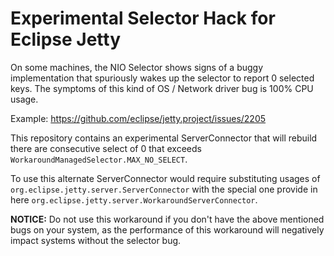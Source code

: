 # Experimental Selector Hack for Eclipse Jetty

On some machines, the NIO Selector shows signs of a buggy implementation
that spuriously wakes up the selector to report 0 selected keys.
The symptoms of this kind of OS / Network driver bug is 100% CPU usage.

Example: https://github.com/eclipse/jetty.project/issues/2205

This repository contains an experimental ServerConnector that will
rebuild there are consecutive select of 0 that exceeds `WorkaroundManagedSelector.MAX_NO_SELECT`.

To use this alternate ServerConnector would require substituting usages of
`org.eclipse.jetty.server.ServerConnector` with the special one provide in here
`org.eclipse.jetty.server.WorkaroundServerConnector`.

**NOTICE:** Do not use this workaround if you don't have the above mentioned bugs on your
system, as the performance of this workaround will negatively impact systems without
the selector bug. 